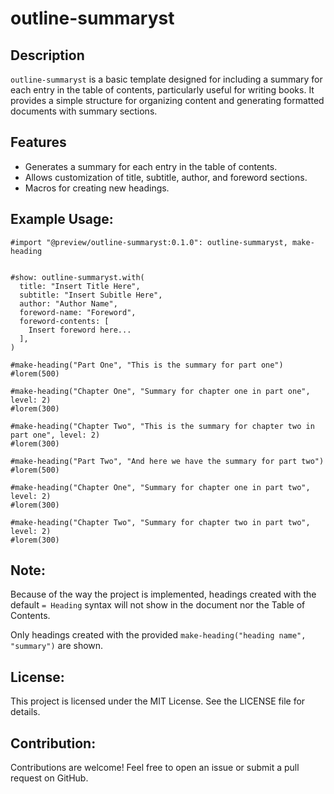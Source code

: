 # outline-summaryst

## Description

`outline-summaryst` is a basic template designed for including a summary for each entry in the table of contents, particularly useful for writing books. It provides a simple structure for organizing content and generating formatted documents with summary sections.

## Features

- Generates a summary for each entry in the table of contents.
- Allows customization of title, subtitle, author, and foreword sections.
- Macros for creating new headings.

## Example Usage:
```
#import "@preview/outline-summaryst:0.1.0": outline-summaryst, make-heading


#show: outline-summaryst.with(
  title: "Insert Title Here",
  subtitle: "Insert Subitle Here",
  author: "Author Name",
  foreword-name: "Foreword",
  foreword-contents: [
    Insert foreword here...
  ],
)

#make-heading("Part One", "This is the summary for part one")
#lorem(500)

#make-heading("Chapter One", "Summary for chapter one in part one", level: 2)
#lorem(300)

#make-heading("Chapter Two", "This is the summary for chapter two in part one", level: 2)
#lorem(300)

#make-heading("Part Two", "And here we have the summary for part two")
#lorem(500)

#make-heading("Chapter One", "Summary for chapter one in part two", level: 2)
#lorem(300)

#make-heading("Chapter Two", "Summary for chapter two in part two", level: 2)
#lorem(300)
```

## Note:
Because of the way the project is implemented, headings created with the default `= Heading` syntax will not show in the document nor the Table of Contents. 

Only headings created with the provided `make-heading("heading name", "summary")` are shown.

## License:
This project is licensed under the MIT License. See the LICENSE file for details.

## Contribution:
Contributions are welcome! Feel free to open an issue or submit a pull request on GitHub.


